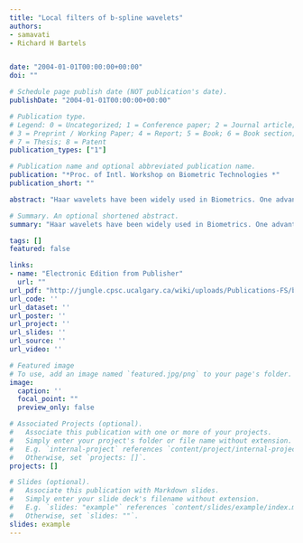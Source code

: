 ```yaml
---
title: "Local filters of b-spline wavelets"
authors:
- samavati
- Richard H Bartels


date: "2004-01-01T00:00:00+00:00"
doi: ""

# Schedule page publish date (NOT publication's date).
publishDate: "2004-01-01T00:00:00+00:00"

# Publication type.
# Legend: 0 = Uncategorized; 1 = Conference paper; 2 = Journal article;
# 3 = Preprint / Working Paper; 4 = Report; 5 = Book; 6 = Book section;
# 7 = Thesis; 8 = Patent
publication_types: ["1"]

# Publication name and optional abbreviated publication name.
publication: "*Proc. of Intl. Workshop on Biometric Technologies *"
publication_short: ""

abstract: "Haar wavelets have been widely used in Biometrics. One advantage of Haar wavelets is the simplicity and the locality of their decomposition and reconstruction filters. However, Haar wavelets are not satisfactory for some applications due to their non-continuous behaviour. Having a particular level of smoothness is important for many applications. B-spline wavelets are capable of being applied to signals and functions of any smoothness. However, the conventional B-spline wavelets results” non-local” decomposition filters and consequently, they are not efficient as are the Haar wavelets.We present our recently developed local filters of B-spline wavelets. Here, we focus on quadratic case that guarantees once-differentiable smoothness. Practical issues for the efficient implementation are discussed. We show that how the resulting filters can be applied to curves, images and surfaces."

# Summary. An optional shortened abstract.
summary: "Haar wavelets have been widely used in Biometrics. One advantage of Haar wavelets is the simplicity and the locality of their decomposition and reconstruction filters. However, Haar wavelets are not satisfactory for some applications due to their non-continuous behaviour. Having a particular level of smoothness is important for many applications. B-spline wavelets are capable of being applied to signals and functions of any smoothness. However, the conventional B-spline wavelets results” non-loc..."

tags: []
featured: false

links:
- name: "Electronic Edition from Publisher"
  url: ""
url_pdf: "http://jungle.cpsc.ucalgary.ca/wiki/uploads/Publications-FS/bspline-wavelet-bt2004-samavati.pdf"
url_code: ''
url_dataset: ''
url_poster: ''
url_project: ''
url_slides: ''
url_source: ''
url_video: ''

# Featured image
# To use, add an image named `featured.jpg/png` to your page's folder. 
image:
  caption: ''
  focal_point: ""
  preview_only: false

# Associated Projects (optional).
#   Associate this publication with one or more of your projects.
#   Simply enter your project's folder or file name without extension.
#   E.g. `internal-project` references `content/project/internal-project/index.md`.
#   Otherwise, set `projects: []`.
projects: []

# Slides (optional).
#   Associate this publication with Markdown slides.
#   Simply enter your slide deck's filename without extension.
#   E.g. `slides: "example"` references `content/slides/example/index.md`.
#   Otherwise, set `slides: ""`.
slides: example
---
```

